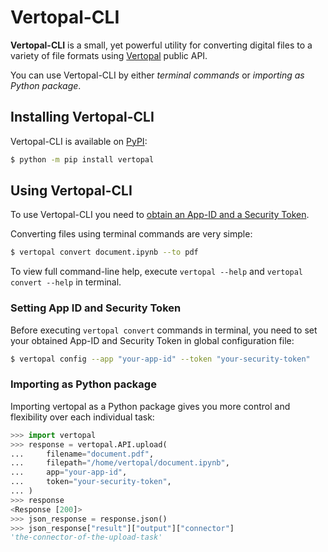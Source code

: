 # Vertopal-CLI

**Vertopal-CLI** is a small, yet powerful utility for converting 
digital files to a variety of file formats 
using [Vertopal](https://www.vertopal.com) public API.

You can use Vertopal-CLI by either *terminal commands* or 
*importing as Python package*.

## Installing Vertopal-CLI

Vertopal-CLI is available on [PyPI](https://pypi.org/project/vertopal/):

```bash
$ python -m pip install vertopal
```



## Using Vertopal-CLI

To use Vertopal-CLI you need to [obtain an App-ID and a Security Token](http://www.vertopal.com/en/account/api/app/new).

Converting files using terminal commands are very simple:

```bash
$ vertopal convert document.ipynb --to pdf
```

To view full command-line help, execute `vertopal --help` 
and `vertopal convert --help` in terminal.

### Setting App ID and Security Token

Before executing `vertopal convert` commands in terminal, you need to set 
your obtained App-ID and Security Token in global configuration file:

```bash
$ vertopal config --app "your-app-id" --token "your-security-token"
```

### Importing as Python package

Importing vertopal as a Python package gives you 
more control and flexibility over each individual task:

```python
>>> import vertopal
>>> response = vertopal.API.upload(
...     filename="document.pdf",
...     filepath="/home/vertopal/document.ipynb",
...     app="your-app-id",
...     token="your-security-token",
... )
>>> response
<Response [200]>
>>> json_response = response.json()
>>> json_response["result"]["output"]["connector"]
'the-connector-of-the-upload-task'
```
